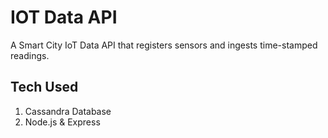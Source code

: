 # IOT Data API

A Smart City IoT Data API that registers sensors and ingests time-stamped readings.

## Tech Used

1. Cassandra Database
2. Node.js & Express
